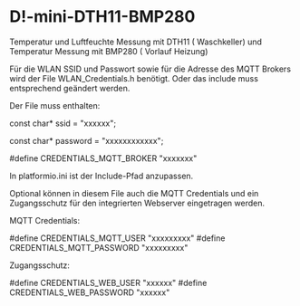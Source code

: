 # D!-mini-DTH11-BMP280
Temperatur und Luftfeuchte Messung mit DTH11 ( Waschkeller) und Temperatur Messung mit BMP280 ( Vorlauf Heizung)


Für die WLAN SSID und Passwort sowie für die Adresse des MQTT Brokers wird der File WLAN_Credentials.h benötigt.
Oder das include muss entsprechend geändert werden.

Der File muss enthalten:

const char* ssid = "xxxxxx";

const char* password = "xxxxxxxxxxxx";

#define CREDENTIALS_MQTT_BROKER "xxxxxxx"

In platformio.ini ist der Include-Pfad anzupassen.

Optional können in diesem File auch die MQTT Credentials und ein Zugangsschutz für den integrierten Webserver eingetragen werden.

MQTT Credentials:

#define CREDENTIALS_MQTT_USER "xxxxxxxxx"
#define CREDENTIALS_MQTT_PASSWORD "xxxxxxxxx"

Zugangsschutz:

#define CREDENTIALS_WEB_USER "xxxxxx"
#define CREDENTIALS_WEB_PASSWORD "xxxxxx"